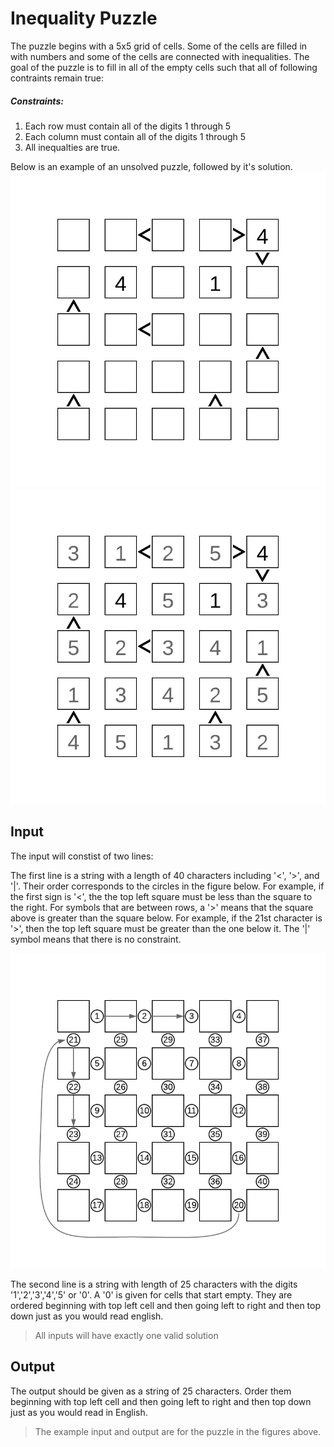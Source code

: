 # Inequality Puzzle

The puzzle begins with a 5x5 grid of cells. Some of the cells are filled in with numbers and some of the cells are connected with inequalities. The goal of the puzzle is to fill in all of the empty cells such that all of following contraints remain true:

##### Constraints:
1. Each row must contain all of the digits 1 through 5
2. Each column must contain all of the digits 1 through 5
3. All inequalties are true.

Below is an example of an unsolved puzzle, followed by it's solution.
![Inequality Puzzle - Example](InequalityPuzzle-Example.png)
![Inequality Puzzle - Example With Solution](InequalityPuzzle-Solution.png)

## Input

The input will constist of two lines:

The first line is a string with a length of 40 characters including '<', '>', and '|'. Their order corresponds to the circles in the figure below. For example, if the first sign is '<', the the top left square must be less than the square to the right. For symbols that are between rows, a '>' means that the square above is greater than the square below.  For example, if the 21st character is '>', then the top left square must be greater than the one below it. The '|' symbol means that there is no constraint.

![Inequality Puzzle - Character Order](InequalityPuzzle-Order.png)

The second line is a string with length of 25 characters with the digits '1','2','3','4','5' or '0'. A '0' is given for cells that start empty. They are ordered beginning with top left cell and then going left to right and then top down just as you would read english.

> All inputs will have exactly one valid solution

## Output

The output should be given as a string of 25 characters. Order them beginning with top left cell and then going left to right and then top down just as you would read in English.

> The example input and output are for the puzzle in the figures above.

